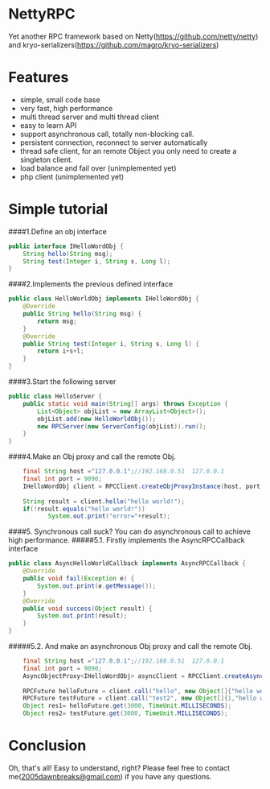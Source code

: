 NettyRPC
========

Yet another RPC framework based on Netty(https://github.com/netty/netty) and kryo-serializers(https://github.com/magro/kryo-serializers)


Features
========

  * simple, small code base
  * very fast, high performance
  * multi thread server and multi thread client
  * easy to learn API
  * support asynchronous call, totally non-blocking call.
  * persistent connection, reconnect to server automatically
  * thread safe client, for an remote Object you only need to create a singleton client. 
  * load balance and fail over (unimplemented yet)  
  * php client (unimplemented yet)  
 

Simple tutorial
========
####1.Define an obj interface
```java
public interface IHelloWordObj {
	String hello(String msg);
	String test(Integer i, String s, Long l);
}
```
  
####2.Implements the previous defined interface
```java
public class HelloWorldObj implements IHelloWordObj {
	@Override
	public String hello(String msg) {
		return msg;
	}
	@Override
	public String test(Integer i, String s, Long l) {
		return i+s+l;
	}
}
```

####3.Start the following server
```java
public class HelloServer {
	public static void main(String[] args) throws Exception {
		List<Object> objList = new ArrayList<Object>();
		objList.add(new HelloWorldObj());
		new RPCServer(new ServerConfig(objList)).run();
	}
}
```


####4.Make an Obj proxy and call the remote Obj.
```java
    final String host ="127.0.0.1";//192.168.0.51  127.0.0.1
    final int port = 9090;
    IHelloWordObj client = RPCClient.createObjProxyInstance(host, port, IHelloWordObj.class);
    
    String result = client.hello("hello world!");
    if(!result.equals("hello world!"))
           System.out.print("error="+result);
```

####5. Synchronous call suck? You can do asynchronous call to achieve high performance.
#####5.1. Firstly implements the AsyncRPCCallback interface
```java
public class AsyncHelloWorldCallback implements AsyncRPCCallback {
	@Override
	public void fail(Exception e) {
		System.out.print(e.getMessage());
	}
	@Override
	public void success(Object result) {
		System.out.print(result);
	}
}
```
#####5.2. And make an asynchronous Obj proxy and call the remote Obj.
```java
    final String host ="127.0.0.1";//192.168.0.51  127.0.0.1
    final int port = 9090;
    AsyncObjectProxy<IHelloWordObj> asyncClient = RPCClient.createAsyncObjProxyInstance(host, port, IHelloWordObj.class);
    
    RPCFuture helloFuture = client.call("hello", new Object[]{"hello world!"}, new AsyncHelloWorldCallback("hello world!"));
    RPCFuture testFuture = client.call("test2", new Object[]{1,"hello world!",2L}, new AsyncHelloWorldCallback("hello world!"));
    Object res1= helloFuture.get(3000, TimeUnit.MILLISECONDS);
    Object res2= testFuture.get(3000, TimeUnit.MILLISECONDS);
```
Conclusion
========
Oh, that's all! Easy to understand, right? Please feel free to contact me(2005dawnbreaks@gmail.com) if you have any questions.
